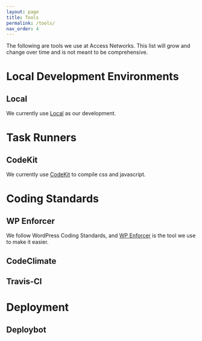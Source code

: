 ```yaml
---
layout: page
title: Tools
permalink: /tools/
nav_order: 4
---
```


The following are tools we use at Access Networks. This list will grow and change over time and is not meant to be comprehensive.

# Local Development Environments

## Local

We currently use [Local](https://localwp.com/) as our development.

# Task Runners

## CodeKit

We currently use [CodeKit](https://codekitapp.com/) to compile css and javascript.

# Coding Standards

## WP Enforcer

We follow WordPress Coding Standards, and [WP Enforcer](https://github.com/stevegrunwell/wp-enforcer) is the tool we use to make it easier.

## CodeClimate

## Travis-CI

# Deployment

## Deploybot
